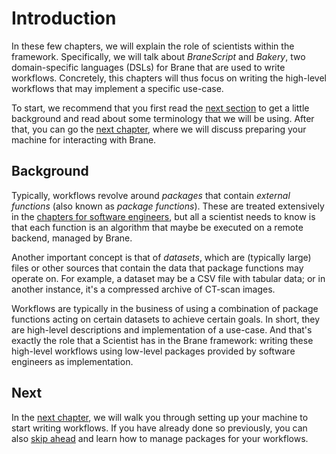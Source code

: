 # Introduction
In these few chapters, we will explain the role of scientists within the framework. Specifically, we will talk about _BraneScript_ and _Bakery_, two domain-specific languages (DSLs) for Brane that are used to write workflows. Concretely, this chapters will thus focus on writing the high-level workflows that may implement a specific use-case.

To start, we recommend that you first read the [next section](#background) to get a little background and read about some terminology that we will be using. After that, you can go the [next chapter](./installation.md), where we will discuss preparing your machine for interacting with Brane.


## Background
Typically, workflows revolve around _packages_ that contain _external functions_ (also known as _package functions_). These are treated extensively in the [chapters for software engineers](../software-engineers/introduction.md), but all a scientist needs to know is that each function is an algorithm that maybe be executed on a remote backend, managed by Brane.

Another important concept is that of _datasets_, which are (typically large) files or other sources that contain the data that package functions may operate on. For example, a dataset may be a CSV file with tabular data; or in another instance, it's a compressed archive of CT-scan images.

Workflows are typically in the business of using a combination of package functions acting on certain datasets to achieve certain goals. In short, they are high-level descriptions and implementation of a use-case. And that's exactly the role that a Scientist has in the Brane framework: writing these high-level workflows using low-level packages provided by software engineers as implementation.


## Next
In the [next chapter](./installation.md), we will walk you through setting up your machine to start writing workflows. If you have already done so previously, you can also [skip ahead](./packages.md) and learn how to manage packages for your workflows.
